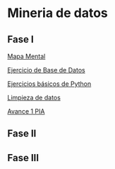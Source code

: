 # Mineria de datos
## Fase I
[Mapa Mental](https://github.com/JesusTello024/Mineria-de-datos/blob/main/MapaMental_1_1798181.pdf)

[Ejercicio de Base de Datos](https://github.com/Evelinmendoza/Mineria-de-datos/blob/main/Ej1_BasesDatos_Equipo_7.pdf)

[Ejercicios básicos de Python](https://github.com/JesusTello024/Mineria-de-datos/blob/main/Ejercicios%20B%C3%A1sicos%20de%20Python.ipynb)

[Limpieza de datos](https://github.com/Evelinmendoza/Mineria-de-datos/blob/main/Ej_Limpieza_Equipo7%20(2).ipynb)

[Avance 1 PIA](https://github.com/Evelinmendoza/Mineria-de-datos/blob/main/Avance1_PIA_Equipo7.ipynb)
## Fase II

## Fase III
